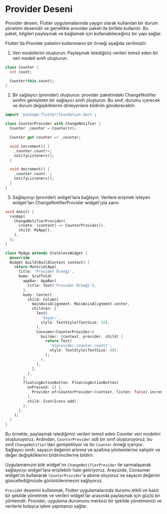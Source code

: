 # Provider Deseni
Provider deseni, Flutter uygulamalarında yaygın olarak kullanılan bir durum yönetimi desenidir ve genellikle provider paketi ile birlikte kullanılır. Bu paket, bilgileri paylaşmak ve bağlamak için kullanabileceğiniz bir yapı sağlar.

Flutter'da Provider paketini kullanmanın bir örneği aşağıda verilmiştir:

1. Veri modellerini oluşturun: Paylaşmak istediğiniz verileri temsil eden bir veri modeli sınıfı oluşturun.
```dart
class Counter {
  int count;

  Counter(this.count);
}
```
2. Bir sağlayıcı (provider) oluşturun: provider paketindeki ChangeNotifier sınıfını genişleten bir sağlayıcı sınıfı oluşturun. Bu sınıf, durumu içerecek ve durum değişikliklerini dinleyenlere bildirim gönderecektir.
```dart
import 'package:flutter/foundation.dart';

class CounterProvider with ChangeNotifier {
  Counter _counter = Counter(0);

  Counter get counter => _counter;

  void increment() {
    _counter.count++;
    notifyListeners();
  }

  void decrement() {
    _counter.count--;
    notifyListeners();
  }
}
```
3. Sağlayıcıyı (provider) widget'lara bağlayın: Verilere erişmek isteyen widget'ları ChangeNotifierProvider widget'ıyla sarın.
```dart
void main() {
  runApp(
    ChangeNotifierProvider(
      create: (context) => CounterProvider(),
      child: MyApp(),
    ),
  );
}

class MyApp extends StatelessWidget {
  @override
  Widget build(BuildContext context) {
    return MaterialApp(
      title: 'Provider Örneği',
      home: Scaffold(
        appBar: AppBar(
          title: Text('Provider Örneği'),
        ),
        body: Center(
          child: Column(
            mainAxisAlignment: MainAxisAlignment.center,
            children: [
              Text(
                'Sayac:',
                style: TextStyle(fontSize: 24),
              ),
              Consumer<CounterProvider>(
                builder: (context, provider, child) {
                  return Text(
                    '${provider.counter.count}',
                    style: TextStyle(fontSize: 48),
                  );
                },
              ),
            ],
          ),
        ),
        floatingActionButton: FloatingActionButton(
          onPressed: () {
            Provider.of<CounterProvider>(context, listen: false).increment();
          },
          child: Icon(Icons.add),
        ),
      ),
    );
  }
}
```
Bu örnekte, paylaşmak istediğimiz verileri temsil eden Counter veri modelini oluşturuyoruz. Ardından, `CounterProvider` adlı bir sınıf oluşturuyoruz, bu sınıf `ChangeNotifier`'dan genişletiliyor ve bir `Counter` örneği içeriyor. Sağlayıcı sınıfı, sayacın değerini artırma ve azaltma yöntemlerine sahiptir ve değer değişikliklerini bildirimcilerine bildirir.

Uygulamamızın kök widget'ını `ChangeNotifierProvider` ile sarmalayarak sağlayıcıyı widget'lara erişilebilir hale getiriyoruz. Arayüzde, Consumer widget'ını kullanarak `CounterProvider`'a abone oluyoruz ve sayacın değerini güncellediğimizde görüntülenmesini sağlıyoruz.

`Provide`r desenini kullanmak, Flutter uygulamalarında durumu etkili ve basit bir şekilde yönetmek ve verileri widget'lar arasında paylaşmak için güçlü bir yöntemdir. Provider, uygulama durumunu merkezi bir şekilde yönetmenizi ve verilerle kolayca işlem yapmanızı sağlar.